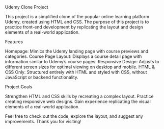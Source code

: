 Udemy Clone Project

This project is a simplified clone of the popular online learning platform Udemy, created using HTML and CSS. The purpose of this project is to practice front-end development by replicating the layout and design elements of a real-world application.

Features

Homepage: Mimics the Udemy landing page with course previews and categories.
Course Page Layout: Displays a course detail page with information similar to Udemy’s course pages.
Responsive Design: Adjusts to different screen sizes for optimal viewing on desktop and mobile.
HTML & CSS Only: Structured entirely with HTML and styled with CSS, without JavaScript or backend functionality.


Project Goals

Strengthen HTML and CSS skills by recreating a complex layout.
Practice creating responsive web designs.
Gain experience replicating the visual elements of a real-world application.


Feel free to check out the code, explore the layout, and suggest any improvements. Thank you for visiting!
